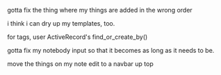 gotta fix the thing where my things are added in the wrong order

i think i can dry up my templates, too.

for tags, user ActiveRecord's find_or_create_by()


gotta fix my notebody input so that it becomes as long as it needs to
be.

move the things on my note edit to a navbar up top
